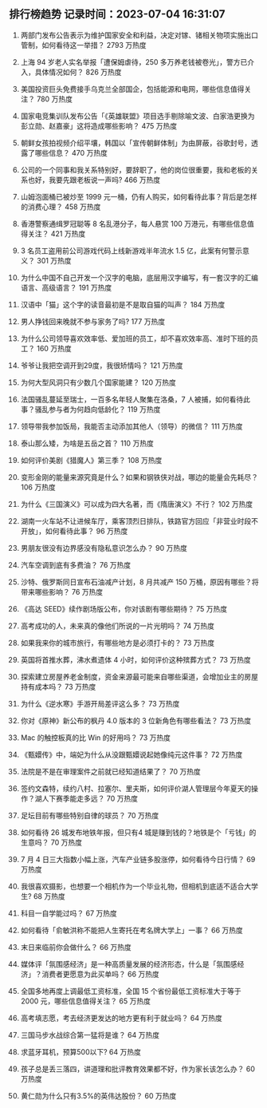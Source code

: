 
## 排行榜趋势 记录时间：2023-07-04 16:31:07
  
  1. 两部门发布公告表示为维护国家安全和利益，决定对镓、锗相关物项实施出口管制，如何看待这一举措？ 2793 万热度
    
  2. 上海 94 岁老人实名举报「遭保姆虐待，250 多万养老钱被卷光」，警方已介入，具体情况如何？ 826 万热度
    
  3. 美国投资巨头免费接手乌克兰全部国企，包括能源和电网，哪些信息值得关注？ 780 万热度
    
  4. 国家电竞集训队发布公告「《英雄联盟》项目选手剔除喻文波、白家浩更换为彭立勋、赵嘉豪」这将造成哪些影响？ 475 万热度
    
  5. 朝鲜女孩拍视频介绍平壤，韩国以「宣传朝鲜体制」为由屏蔽，谷歌封号，透露了哪些信息？ 470 万热度
    
  6. 公司的一个同事和我关系特别好，要辞职了，他的岗位很重要，我和老板的关系也好，我要先跟老板说一声吗? 466 万热度
    
  7. 山姆泡面桶已被炒至 1999 元一桶，仍有人购买，如何看待此事？背后是怎样的消费心理？ 458 万热度
    
  8. 香港警察通缉罗冠聪等 8 名乱港分子，每人悬赏 100 万港元，有哪些信息值得关注？ 421 万热度
    
  9. 3 名员工盗用前公司游戏代码上线新游戏半年流水 1.5 亿，此案有何警示意义？ 301 万热度
    
  10. 为什么中国不自己开发一个汉字的电脑，底层用汉字编写，有一套汉字的汇编语言、高级语言？ 191 万热度
    
  11. 汉语中「猫」这个字的读音最初是不是取自猫的叫声？ 184 万热度
    
  12. 男人挣钱回来晚就不参与家务了吗? 177 万热度
    
  13. 为什么公司领导喜欢效率低、爱加班的员工，却不喜欢效率高、准时下班的员工？ 160 万热度
    
  14. 爷爷让我把空调开到29度，我很矫情吗？ 121 万热度
    
  15. 为何大型风洞只有少数几个国家能建？ 120 万热度
    
  16. 法国骚乱蔓延至瑞士，一百多名年轻人聚集在洛桑，7 人被捕，如何看待此事？骚乱参与者为何趋向低龄化？ 119 万热度
    
  17. 领导带我参加饭局，我能否主动添加其他人（领导）的微信？ 111 万热度
    
  18. 泰山那么矮，为啥是五岳之首？ 110 万热度
    
  19. 如何评价美剧《猎魔人》第三季？ 108 万热度
    
  20. 变形金刚的能量来源究竟是什么？如果和钢铁侠对战，哪边的能量会先耗尽？ 106 万热度
    
  21. 为什么《三国演义》可以成为四大名著，而《隋唐演义》不行？ 102 万热度
    
  22. 湖南一火车站不让进候车厅，乘客顶烈日排队，铁路官方回应「非营业时段不开放」，如何看待此事？ 96 万热度
    
  23. 男朋友很没有边界感没有隐私意识怎么办？ 90 万热度
    
  24. 汽车空调到底有多费油？ 76 万热度
    
  25. 沙特、俄罗斯同日宣布石油减产计划，8 月共减产 150 万桶，原因有哪些？将带来哪些影响？ 76 万热度
    
  26. 《高达 SEED》续作剧场版公布，你对该剧有哪些期待？ 75 万热度
    
  27. 高考成功的人，未来真的像他们所说的一片光明吗？ 74 万热度
    
  28. 如果我来你的城市旅行，有哪些地方是必须打卡的？ 73 万热度
    
  29. 英国将首推水葬，沸水煮遗体 4 小时，如何评价这种殡葬方式？ 73 万热度
    
  30. 探索建立房屋养老金制度，资金来源最可能来自哪些渠道，会增加业主的房屋持有成本吗？ 73 万热度
    
  31. 为什么《逆水寒》手游开局差评这么多？ 73 万热度
    
  32. 你对《原神》新公布的枫丹 4.0 版本的 3 位新角色有哪些看法？ 73 万热度
    
  33. Mac 的触控板真的比 Win 的好用吗？ 73 万热度
    
  34. 《甄嬛传》中，端妃为什么从没跟甄嬛说起她像纯元这件事？ 72 万热度
    
  35. 法院是不是在审理案件之前就已经知道结果了？ 70 万热度
    
  36. 签约文森特，续约八村、拉塞尔、里夫斯，如何评价湖人管理层今年夏天的操作？湖人下赛季能走多远？ 70 万热度
    
  37. 足坛目前有哪些特别自律的球员？ 70 万热度
    
  38. 如何看待 26 城发布地铁年报，但只有4 城是赚到钱的？地铁是个「亏钱」的生意吗？ 70 万热度
    
  39. 7 月 4 日三大指数小幅上涨，汽车产业链多股涨停，如何看待今日行情？ 69 万热度
    
  40. 我很喜欢摄影，也想要一个相机作为一个毕业礼物，但相机到底适不适合大学生? 68 万热度
    
  41. 科目一自学能过吗？ 67 万热度
    
  42. 如何看待「俞敏洪称不能把人生寄托在考名牌大学上」一事？ 66 万热度
    
  43. 末日来临前你会做什么？ 66 万热度
    
  44. 媒体评「氛围感经济」是一种高质量发展的经济形态，什么是「氛围感经济」？消费者更愿意为此买单吗？ 66 万热度
    
  45. 全国多地再度上调最低工资标准，全国 15 个省份最低工资标准大于等于 2000 元，哪些信息值得关注？ 65 万热度
    
  46. 高考填志愿，考去经济更发达的地方更有利于就业吗？ 64 万热度
    
  47. 三国马步水战综合第一猛将是谁？ 64 万热度
    
  48. 求蓝牙耳机，预算500以下? 64 万热度
    
  49. 孩子总是丢三落四，讲道理和批评教育效果都不好，作为家长该怎么办？ 60 万热度
    
  50. 黄仁勋为什么只有3.5%的英伟达股份？ 60 万热度
    